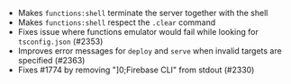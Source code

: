 - Makes `functions:shell` terminate the server together with the shell
- Makes `functions:shell` respect the `.clear` command
- Fixes issue where functions emulator would fail while looking for `tsconfig.json` (#2353)
- Improves error messages for `deploy` and `serve` when invalid targets are specified (#2363)
- Fixes #1774 by removing "]0;Firebase CLI" from stdout (#2330)
